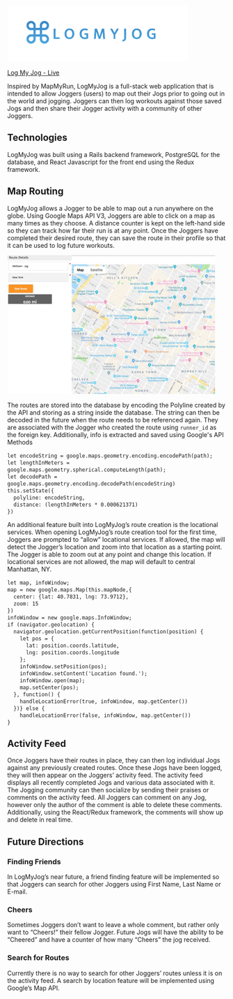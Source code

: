  ![alt text](/app/assets/images/logmyjog.png "LogMyJog")

[Log My Jog - Live](https://logmyjog.herokuapp.com/ "LogMyJog")

Inspired by MapMyRun, LogMyJog is a full-stack web application that is intended to allow Joggers (users) to map out their Jogs prior to going out in the world and jogging. Joggers can then log workouts against those saved Jogs and then share their Jogger activity with a community of other Joggers.

## Technologies

LogMyJog was built using a Rails backend framework, PostgreSQL for the database, and React Javascript for the front end using the Redux framework.

## Map Routing

LogMyJog allows a Jogger to be able to map out a run anywhere on the globe. Using Google Maps API V3, Joggers are able to click on a map as many times as they choose. A distance counter is kept on the left-hand side so they can track how far their run is at any point. Once the Joggers have completed their desired route, they can save the route in their profile so that it can be used to log future workouts.

 ![alt text](/app/assets/images/mappingroute.gif)

The routes are stored into the database by encoding the Polyline created by the API and storing as a string inside the database. The string can then be decoded in the future when the route needs to be referenced again. They are associated with the Jogger who created the route using `runner_id` as the foreign key. Additionally, info is extracted and saved using Google's API Methods

```
let encodeString = google.maps.geometry.encoding.encodePath(path);
let lengthInMeters = google.maps.geometry.spherical.computeLength(path);
let decodePath = google.maps.geometry.encoding.decodePath(encodeString)
this.setState({
  polyline: encodeString,
  distance: (lengthInMeters * 0.000621371)
})

```

An additional feature built into LogMyJog’s route creation is the locational services. When opening LogMyJog’s route creation tool for the first time, Joggers are prompted to “allow” locational services. If allowed, the map will detect the Jogger’s location and zoom into that location as a starting point. The Jogger is able to zoom out at any point and change this location. If locational services are not allowed, the map will default to central Manhattan, NY.

```
let map, infoWindow;
map = new google.maps.Map(this.mapNode,{
  center: {lat: 40.7831, lng: 73.9712},
  zoom: 15
})
infoWindow = new google.maps.InfoWindow;
if (navigator.geolocation) {
  navigator.geolocation.getCurrentPosition(function(position) {
    let pos = {
      lat: position.coords.latitude,
      lng: position.coords.longitude
    };
    infoWindow.setPosition(pos);
    infoWindow.setContent('Location found.');
    infoWindow.open(map);
    map.setCenter(pos);
  }, function() {
    handleLocationError(true, infoWindow, map.getCenter())
  })} else {
    handleLocationError(false, infoWindow, map.getCenter())
}
```

## Activity Feed

Once Joggers have their routes in place, they can then log individual Jogs against any previously created routes. Once these Jogs have been logged, they will then appear on the Joggers’ activity feed. The activity feed displays all recently completed Jogs and various data associated with it. The Jogging community can then socialize by sending their praises or comments on the activity feed. All Joggers can comment on any Jog, however only the author of the comment is able to delete these comments. Additionally, using the React/Redux framework, the comments will show up and delete in real time.

## Future Directions

### Finding Friends
In LogMyJog’s near future, a friend finding feature will be implemented so that Joggers can search for other Joggers using First Name, Last Name or E-mail.

### Cheers

Sometimes Joggers don’t want to leave a whole comment, but rather only want to “Cheers!” their fellow Jogger. Future Jogs will have the ability to be “Cheered” and have a counter of how many “Cheers” the jog received.

### Search for Routes

Currently there is no way to search for other Joggers’ routes unless it is on the activity feed. A search by location feature will be implemented using Google’s Map API.

